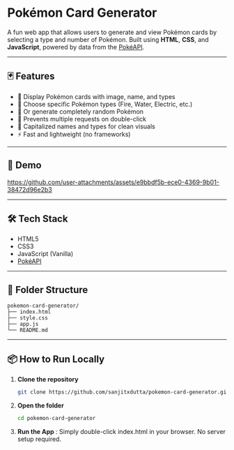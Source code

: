 # Pokémon Card Generator

A fun web app that allows users to generate and view Pokémon cards by selecting a type and number of Pokémon. Built using **HTML**, **CSS**, and **JavaScript**, powered by data from the [PokéAPI](https://pokeapi.co/).

---

## 🃏 Features

- 🎴 Display Pokémon cards with image, name, and types
- 🔄 Choose specific Pokémon types (Fire, Water, Electric, etc.)
- 🎲 Or generate completely random Pokémon
- 🚫 Prevents multiple requests on double-click
- 🧠 Capitalized names and types for clean visuals
- ⚡ Fast and lightweight (no frameworks)

---

## 📸 Demo

https://github.com/user-attachments/assets/e9bbdf5b-ece0-4369-9b01-38472d96e2b3

---

## 🛠 Tech Stack

- HTML5
- CSS3
- JavaScript (Vanilla)
- [PokéAPI](https://pokeapi.co/)

---

## 📂 Folder Structure
```
pokemon-card-generator/
├── index.html
├── style.css
├── app.js
└── README.md
```

---

## 📦 How to Run Locally

1. **Clone the repository**
   ```bash
   git clone https://github.com/sanjitxdutta/pokemon-card-generator.git
2. **Open the folder**
   ```bash
   cd pokemon-card-generator
3. **Run the App**
: Simply double-click index.html in your browser.
 No server setup required.

